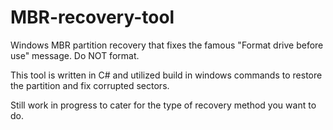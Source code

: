 # MBR-recovery-tool
Windows MBR partition recovery that fixes the famous "Format drive before use" message. Do NOT format. 

This tool is written in C# and utilized build in windows commands to restore the partition and fix corrupted sectors.

Still work in progress to cater for the type of recovery method you want to do.
